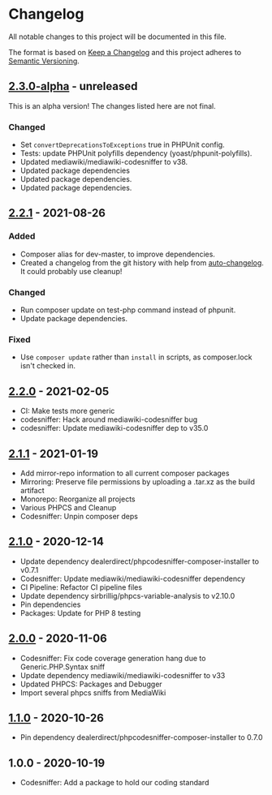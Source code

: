# Changelog

All notable changes to this project will be documented in this file.

The format is based on [Keep a Changelog](https://keepachangelog.com/en/1.0.0/)
and this project adheres to [Semantic Versioning](https://semver.org/spec/v2.0.0.html).

## [2.3.0-alpha] - unreleased

This is an alpha version! The changes listed here are not final.

### Changed
- Set `convertDeprecationsToExceptions` true in PHPUnit config.
- Tests: update PHPUnit polyfills dependency (yoast/phpunit-polyfills).
- Updated mediawiki/mediawiki-codesniffer to v38.
- Updated package dependencies
- Updated package dependencies.
- Updated package dependencies.

## [2.2.1] - 2021-08-26
### Added
- Composer alias for dev-master, to improve dependencies.
- Created a changelog from the git history with help from [auto-changelog](https://www.npmjs.com/package/auto-changelog). It could probably use cleanup!

### Changed
- Run composer update on test-php command instead of phpunit.
- Update package dependencies.

### Fixed
- Use `composer update` rather than `install` in scripts, as composer.lock isn't checked in.

## [2.2.0] - 2021-02-05

- CI: Make tests more generic
- codesniffer: Hack around mediawiki-codesniffer bug
- codesniffer: Update mediawiki-codesniffer dep to v35.0

## [2.1.1] - 2021-01-19

- Add mirror-repo information to all current composer packages
- Mirroring: Preserve file permissions by uploading a .tar.xz as the build artifact
- Monorepo: Reorganize all projects
- Various PHPCS and Cleanup
- Codesniffer: Unpin composer deps

## [2.1.0] - 2020-12-14

- Update dependency dealerdirect/phpcodesniffer-composer-installer to v0.7.1
- Codesniffer: Update mediawiki/mediawiki-codesniffer dependency
- CI Pipeline: Refactor CI pipeline files
- Update dependency sirbrillig/phpcs-variable-analysis to v2.10.0
- Pin dependencies
- Packages: Update for PHP 8 testing

## [2.0.0] - 2020-11-06

- Codesniffer: Fix code coverage generation hang due to Generic.PHP.Syntax sniff
- Update dependency mediawiki/mediawiki-codesniffer to v33
- Updated PHPCS: Packages and Debugger
- Import several phpcs sniffs from MediaWiki

## [1.1.0] - 2020-10-26

- Pin dependency dealerdirect/phpcodesniffer-composer-installer to 0.7.0

## 1.0.0 - 2020-10-19

- Codesniffer: Add a package to hold our coding standard

[2.3.0-alpha]: https://github.com/Automattic/jetpack-codesniffer/compare/v2.2.1...v2.3.0-alpha
[2.2.1]: https://github.com/Automattic/jetpack-codesniffer/compare/v2.2.0...v2.2.1
[2.2.0]: https://github.com/Automattic/jetpack-codesniffer/compare/v2.1.1...v2.2.0
[2.1.1]: https://github.com/Automattic/jetpack-codesniffer/compare/v2.1.0...v2.1.1
[2.1.0]: https://github.com/Automattic/jetpack-codesniffer/compare/v2.0.0...v2.1.0
[2.0.0]: https://github.com/Automattic/jetpack-codesniffer/compare/v1.1.0...v2.0.0
[1.1.0]: https://github.com/Automattic/jetpack-codesniffer/compare/v1.0.0...v1.1.0
